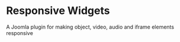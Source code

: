 # Responsive Widgets
A Joomla plugin for making object, video, audio and iframe elements responsive
